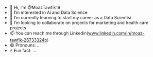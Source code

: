 - 👋 Hi, I’m @MoazTawfik19
- 👀 I’m interested in Ai and Data Science
- 🌱 I’m currently learning to start my career as a Data Scientisi
- 💞️ I’m looking to collaborate on projects for marketing and health care projects
- 📫 You can reach me through Linkedin(www.linkedin.com/in/moaz-tawfik-26733324b)
- 😄 Pronouns: ...
- ⚡ Fun fact: ...

<!---
MoazTawfik19/MoazTawfik19 is a ✨ special ✨ repository because its `README.md` (this file) appears on your GitHub profile.
You can click the Preview link to take a look at your changes.
--->
